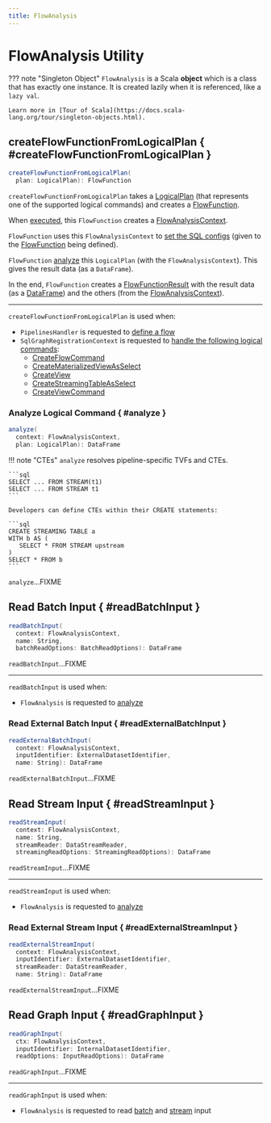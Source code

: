 ```yaml
---
title: FlowAnalysis
---
```


# FlowAnalysis Utility

??? note "Singleton Object"
    `FlowAnalysis` is a Scala **object** which is a class that has exactly one instance. It is created lazily when it is referenced, like a `lazy val`.

    Learn more in [Tour of Scala](https://docs.scala-lang.org/tour/singleton-objects.html).

## createFlowFunctionFromLogicalPlan { #createFlowFunctionFromLogicalPlan }

```scala
createFlowFunctionFromLogicalPlan(
  plan: LogicalPlan): FlowFunction
```

`createFlowFunctionFromLogicalPlan` takes a [LogicalPlan](../logical-operators/LogicalPlan.md) (that represents one of the supported logical commands) and creates a [FlowFunction](FlowFunction.md).

When [executed](FlowFunction.md#call), this `FlowFunction` creates a [FlowAnalysisContext](FlowAnalysisContext.md).

`FlowFunction` uses this `FlowAnalysisContext` to [set the SQL configs](FlowAnalysisContext.md#setConf) (given to the [FlowFunction](FlowFunction.md#call) being defined).

`FlowFunction` [analyze](#analyze) this `LogicalPlan` (with the `FlowAnalysisContext`). This gives the result data (as a `DataFrame`).

In the end, `FlowFunction` creates a [FlowFunctionResult](FlowFunctionResult.md) with the result data (as a [DataFrame](FlowFunctionResult.md#dataFrame)) and the others (from the [FlowAnalysisContext](FlowAnalysisContext.md)).

---

`createFlowFunctionFromLogicalPlan` is used when:

* `PipelinesHandler` is requested to [define a flow](PipelinesHandler.md#defineFlow)
* `SqlGraphRegistrationContext` is requested to [handle the following logical commands](SqlGraphRegistrationContext.md#processSqlQuery):
    * [CreateFlowCommand](SqlGraphRegistrationContext.md#CreateFlowCommand)
    * [CreateMaterializedViewAsSelect](SqlGraphRegistrationContext.md#CreateMaterializedViewAsSelect)
    * [CreateView](SqlGraphRegistrationContext.md#CreateView)
    * [CreateStreamingTableAsSelect](SqlGraphRegistrationContext.md#CreateStreamingTableAsSelect)
    * [CreateViewCommand](SqlGraphRegistrationContext.md#CreateViewCommand)

### Analyze Logical Command { #analyze }

```scala
analyze(
  context: FlowAnalysisContext,
  plan: LogicalPlan): DataFrame
```

!!! note "CTEs"
    `analyze` resolves pipeline-specific TVFs and CTEs.

    ```sql
    SELECT ... FROM STREAM(t1)
    SELECT ... FROM STREAM t1
    ```

    Developers can define CTEs within their CREATE statements:

    ```sql
    CREATE STREAMING TABLE a
    WITH b AS (
       SELECT * FROM STREAM upstream
    )
    SELECT * FROM b
    ```

`analyze`...FIXME

## Read Batch Input { #readBatchInput }

```scala
readBatchInput(
  context: FlowAnalysisContext,
  name: String,
  batchReadOptions: BatchReadOptions): DataFrame
```

`readBatchInput`...FIXME

---

`readBatchInput` is used when:

* `FlowAnalysis` is requested to [analyze](#analyze)

### Read External Batch Input { #readExternalBatchInput }

```scala
readExternalBatchInput(
  context: FlowAnalysisContext,
  inputIdentifier: ExternalDatasetIdentifier,
  name: String): DataFrame
```

`readExternalBatchInput`...FIXME

## Read Stream Input { #readStreamInput }

```scala
readStreamInput(
  context: FlowAnalysisContext,
  name: String,
  streamReader: DataStreamReader,
  streamingReadOptions: StreamingReadOptions): DataFrame
```

`readStreamInput`...FIXME

---

`readStreamInput` is used when:

* `FlowAnalysis` is requested to [analyze](#analyze)

### Read External Stream Input { #readExternalStreamInput }

```scala
readExternalStreamInput(
  context: FlowAnalysisContext,
  inputIdentifier: ExternalDatasetIdentifier,
  streamReader: DataStreamReader,
  name: String): DataFrame
```

`readExternalStreamInput`...FIXME

## Read Graph Input { #readGraphInput }

```scala
readGraphInput(
  ctx: FlowAnalysisContext,
  inputIdentifier: InternalDatasetIdentifier,
  readOptions: InputReadOptions): DataFrame
```

`readGraphInput`...FIXME

---

`readGraphInput` is used when:

* `FlowAnalysis` is requested to read [batch](#readBatchInput) and [stream](#readStreamInput) input
